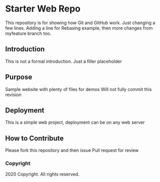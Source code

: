 # Starter Web Repo

This repository is for showing how Git and GitHub work. 
Just changing a few lines. Adding a line for Rebasing example, then
more changes from myfeature branch too.

## Introduction
This is not a formal introduction. Just a filler placeholder

## Purpose

Sample website with plenty of files for demos
Will not fully commit this revision

## Deployment
This is a simple web project, deployment can be on any web server

## How to Contribute

Please fork this repository and then issue Pull request for review

### Copyright
2020 Copyright. All rights reserved.